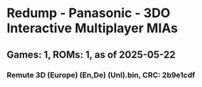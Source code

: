 # Redump - Panasonic - 3DO Interactive Multiplayer MIAs
## Games: 1, ROMs: 1, as of 2025-05-22

### Remute 3D (Europe) (En,De) (Unl).bin, CRC: 2b9e1cdf
